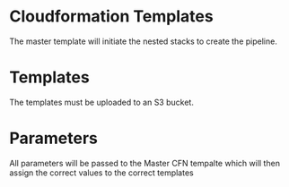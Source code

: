 # Cloudformation Templates
The master template will initiate the nested stacks to create the pipeline.

# Templates
The templates must be uploaded to an S3 bucket.

# Parameters
All parameters will be passed to the Master CFN tempalte which will then assign the correct values to the correct templates